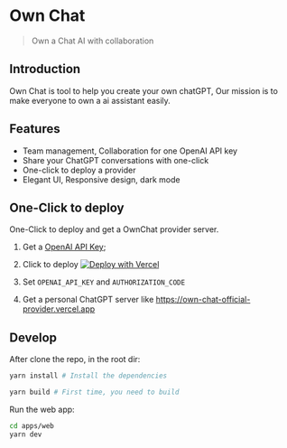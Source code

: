 # Own Chat

> Own a Chat AI with collaboration

## Introduction

Own Chat is tool to help you create your own chatGPT, Our mission is to make everyone to own
a ai assistant easily.

## Features

- Team management, Collaboration for one OpenAI API key
- Share your ChatGPT conversations with one-click
- One-click to deploy a provider
- Elegant UI, Responsive design, dark mode

## One-Click to deploy

One-Click to deploy and get a OwnChat provider server.

1. Get a [OpenAI API Key](https://platform.openai.com/account/api-keys);

2. Click to deploy [![Deploy with Vercel](https://vercel.com/button)](https://vercel.com/new/clone?repository-url=https://github.com/forsigner/own-chat&project-name=own-chat-provider-next&repository-name=own-chat&root-directory=apps/provider-next&install-command=yarn%20install&build-command=yarn%20turbo%20run%20build%20--filter=provider-next...&ignore-command=npx%20turbo-ignore&env=OPENAI_API_KEY,AUTHORIZATION_CODE)

3. Set `OPENAI_API_KEY` and `AUTHORIZATION_CODE`

4. Get a personal ChatGPT server like https://own-chat-official-provider.vercel.app

## Develop

After clone the repo, in the root dir:

```bash
yarn install # Install the dependencies

yarn build # First time, you need to build
```

Run the web app:

```bash
cd apps/web
yarn dev
```
